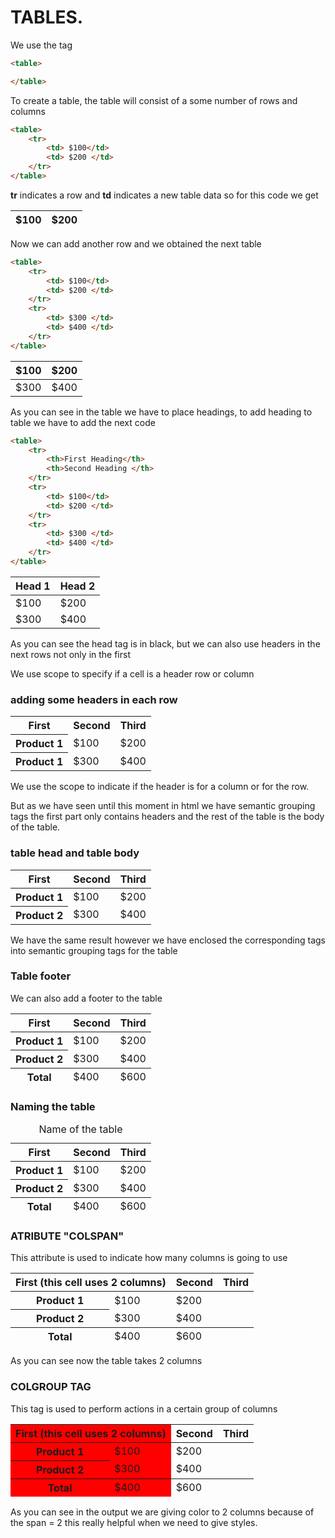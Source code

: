 # TABLES.

We use the tag

```html
<table> 

</table>
```

To create a table, the table will consist of a some number of rows and columns


```html
<table> 
    <tr>
        <td> $100</td>
        <td> $200 </td>
    </tr>
</table>
```
**tr** indicates  a row and **td** indicates a new table data so for this code we get

| $100 | $200  |
| ---- | :---: |

Now we can add another row and we obtained the next table

```html
<table> 
    <tr>
        <td> $100</td>
        <td> $200 </td>
    </tr>
    <tr>
        <td> $300 </td>
        <td> $400 </td>
    </tr>
</table>
```

| $100 | $200  |
| ---- | :---: |
| $300 | $400  |

As you can see in the table we have to place headings, to add heading to table we have to add the next code

```html
<table> 
    <tr>
        <th>First Heading</th>
        <th>Second Heading </th>
    </tr>
    <tr>
        <td> $100</td>
        <td> $200 </td>
    </tr>
    <tr>
        <td> $300 </td>
        <td> $400 </td>
    </tr>
</table>
```

| Head 1 | Head 2 |
| ------ | ------ |
| $100   | $200   |
| $300   | $400   |


As you can see the head tag is in black, but we can also use headers in the next rows not only in the first

We use scope to specify  if  a cell is a header row or column


### adding some headers in each row
<table>
    <tr>
        <th scope = "col"> First </th>
        <th scope = "col"> Second </th>
        <th scope = "col"> Third </th>
    </tr>
    <tr>
        <th scope = "row"> Product 1 </th>
        <td> $100 </td>
        <td> $200 </td>
    </tr>
    <tr>
        <th scope = "row"> Product 1 </th>
        <td> $300 </td>
        <td> $400 </td>
    </tr>
</table>

We use the scope to indicate if the header is for a column 
or for the row.


But as we have seen until this moment in html we have semantic grouping tags the first part only contains headers and the rest of the table is the body of the table.

### table head and table body

<table>
    <thead>
        <tr>
            <th scope = "col"> First </th>
            <th scope = "col"> Second </th>
            <th scope = "col"> Third </th>
        </tr>
    </thead>
    <tbody>
        <tr>
            <th scope = "row"> Product 1 </th>
            <td> $100 </td>
            <td> $200 </td>
        </tr>
        <tr>
            <th scope = "row"> Product 2 </th>
            <td> $300 </td>
            <td> $400 </td>
        </tr>
    </tbody>
</table>


We have the same result however we have enclosed the corresponding tags into semantic grouping tags for the table


### Table footer

We can also add a footer to the table

<table>
    <thead>
        <tr>
            <th scope = "col"> First </th>
            <th scope = "col"> Second </th>
            <th scope = "col"> Third </th>
        </tr>
    </thead>
    <tbody>
        <tr>
            <th scope = "row"> Product 1 </th>
            <td> $100 </td>
            <td> $200 </td>
        </tr>
        <tr>
            <th scope = "row"> Product 2 </th>
            <td> $300 </td>
            <td> $400 </td>
        </tr>
    </tbody>
    <tfoot>
        <th scope = "row"> Total </th>
        <td> $400 </td>
        <td> $600 </td>
    </tfoot>

</table>

### Naming the table


<table>
    <caption> Name of the table </caption>
    <thead>
        <tr>
            <th scope = "col"> First </th>
            <th scope = "col"> Second </th>
            <th scope = "col"> Third </th>
        </tr>
    </thead>
    <tbody>
        <tr>
            <th scope = "row"> Product 1 </th>
            <td> $100 </td>
            <td> $200 </td>
        </tr>
        <tr>
            <th scope = "row"> Product 2 </th>
            <td> $300 </td>
            <td> $400 </td>
        </tr>
    </tbody>
    <tfoot>
        <th scope = "row"> Total </th>
        <td> $400 </td>
        <td> $600 </td>
    </tfoot>

</table>


### ATRIBUTE "COLSPAN"

This attribute is used to indicate how many columns is going to use 

<table>
    <thead>
        <tr>
            <th colspan="2" scope = "col"> First (this cell uses 2 columns)</th>
            <th scope = "col"> Second </th>
            <th scope = "col"> Third </th>
        </tr>
    </thead>
    <tbody>
        <tr>
            <th scope = "row"> Product 1 </th>
            <td> $100 </td>
            <td> $200 </td>
        </tr>
        <tr>
            <th scope = "row"> Product 2 </th>
            <td> $300 </td>
            <td> $400 </td>
        </tr>
    </tbody>
    <tfoot>
        <th scope = "row"> Total </th>
        <td> $400 </td>
        <td> $600 </td>
    </tfoot>

</table>

As you can see now the table takes 2 columns 


### COLGROUP TAG

This tag is used to perform actions in a certain group of columns

<table>
    <colgroups>
        <col span="2" style="background: red"/>
    </colgroups>
    <thead>
        <tr>
            <th colspan="2" scope = "col"> First (this cell uses 2 columns)</th>
            <th scope = "col"> Second </th>
            <th scope = "col"> Third </th>
        </tr>
    </thead>
    <tbody>
        <tr>
            <th scope = "row"> Product 1 </th>
            <td> $100 </td>
            <td> $200 </td>
        </tr>
        <tr>
            <th scope = "row"> Product 2 </th>
            <td> $300 </td>
            <td> $400 </td>
        </tr>
    </tbody>
    <tfoot>
        <th scope = "row"> Total </th>
        <td> $400 </td>
        <td> $600 </td>
    </tfoot>

</table>


As you can see in the output we are giving color to 2 columns because of the span = 2 this really helpful when we need to give styles.